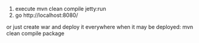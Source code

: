 1. execute mvn clean compile jetty:run
2. go http://localhost:8080/

or just create war and deploy it everywhere when it may be deployed: mvn clean compile package